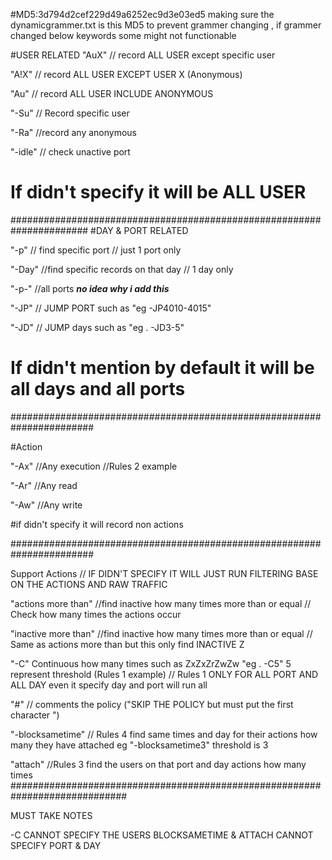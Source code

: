 #MD5:3d794d2cef229d49a6252ec9d3e03ed5 
making sure the dynamicgrammer.txt is this MD5 to prevent grammer changing , if grammer changed below keywords some might not functionable 

#USER RELATED
"AuX"  // record ALL USER except specific user

"A!X" // record ALL USER EXCEPT USER X (Anonymous)

"Au"  // record ALL USER INCLUDE ANONYMOUS

"-Su" // Record specific user 

"-Ra" //record any anonymous

"-idle" // check unactive port


# If didn't specify it will be ALL USER

######################################################################
#DAY & PORT RELATED

"-p"   // find specific port   // just 1 port only

"-Day" //find specific records on that day // 1 day only

"-p-" //all ports  ***no idea why i add this***

"-JP" // JUMP PORT such as "eg -JP4010-4015"

"-JD"  // JUMP days such as "eg . -JD3-5"

# If didn't mention by default it will be all days and all ports

#######################################################################

#Action

"-Ax"  //Any execution 			//Rules 2 example

"-Ar" //Any read

"-Aw" //Any write

#if didn't specify it will record non actions

#######################################################################

Support Actions    // IF DIDN'T SPECIFY IT WILL JUST RUN FILTERING BASE ON THE ACTIONS AND RAW TRAFFIC

"actions more than" //find inactive how many times more than or equal		// Check how many times the actions occur 

"inactive more than" //find inactive how many times more than or equal		// Same as actions more than but this only find INACTIVE Z

"-C" Continuous how many times such as ZxZxZrZwZw "eg . -C5" 5 represent threshold (Rules 1 example)  // Rules 1 ONLY FOR ALL PORT AND ALL DAY even it specify day and port will run all  

"#"  // comments the policy ("SKIP THE POLICY but must put the first character ")

"-blocksametime"  // Rules 4 find same times and day for their actions how many they have attached  eg "-blocksametime3" threshold is 3

"attach"    //Rules 3 find the users on that port and day actions how many times 
#############################################################################

MUST TAKE NOTES 

-C CANNOT SPECIFY THE USERS 
BLOCKSAMETIME & ATTACH CANNOT SPECIFY PORT & DAY
